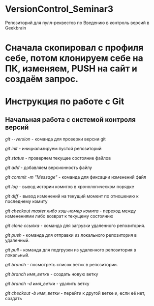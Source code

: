 # VersionControl_Seminar3
Репозиторий для пулл-реквестов по Введению в контроль версий в Geekbrain

# Сначала скопировал с профиля себе, потом клонируем себе на ПК, изменяем, PUSH на сайт и создаём запрос.

# Инструкция по работе с Git

## Начальная работа с системой контроля версий

*git --version* - команда для проверки версии git

*git init* - инициализируем пустой репозиторий

*git status* - проверяем текущее состояние файлов

*git add* - добавляем версионность файлу

*git commit -m "Message"* - команда для фиксации изменений файл

*git log* - вывод истории комитов в хронологическом порядке

*git diff* - вывод изменений на текущий момент по отношению к последнему комиту

*git checkout master либо хэш-номер комита* - переход между изменениями либо возврат к текущему состоянию

*git clone ссылка* - команда для загрузки удаленного репозитория.

*git push* - команда для отправки из локального репозитория в удаленный.

*git pull* - команда для подгрузки  из удаленного репозитория в локальный.

*git branch* - посмотреть список веток в репозитории.

*git branch имя_ветки* - создать новую ветку

*git branch -d имя_ветки* - удалить ветку

*git checkout -b имя_ветки* - перейти к другой ветке и, если её нет, создать
